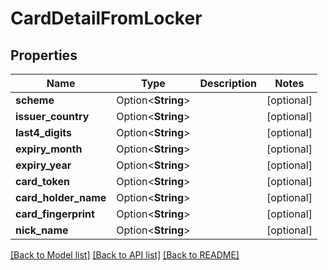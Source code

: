 # CardDetailFromLocker

## Properties

Name | Type | Description | Notes
------------ | ------------- | ------------- | -------------
**scheme** | Option<**String**> |  | [optional]
**issuer_country** | Option<**String**> |  | [optional]
**last4_digits** | Option<**String**> |  | [optional]
**expiry_month** | Option<**String**> |  | [optional]
**expiry_year** | Option<**String**> |  | [optional]
**card_token** | Option<**String**> |  | [optional]
**card_holder_name** | Option<**String**> |  | [optional]
**card_fingerprint** | Option<**String**> |  | [optional]
**nick_name** | Option<**String**> |  | [optional]

[[Back to Model list]](../README.md#documentation-for-models) [[Back to API list]](../README.md#documentation-for-api-endpoints) [[Back to README]](../README.md)


